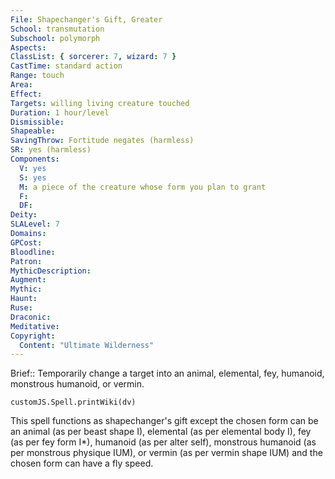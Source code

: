 ```yaml
---
File: Shapechanger's Gift, Greater
School: transmutation
Subschool: polymorph
Aspects: 
ClassList: { sorcerer: 7, wizard: 7 }
CastTime: standard action
Range: touch
Area: 
Effect: 
Targets: willing living creature touched
Duration: 1 hour/level
Dismissible: 
Shapeable: 
SavingThrow: Fortitude negates (harmless)
SR: yes (harmless)
Components:
  V: yes
  S: yes
  M: a piece of the creature whose form you plan to grant
  F: 
  DF: 
Deity: 
SLALevel: 7
Domains: 
GPCost: 
Bloodline: 
Patron: 
MythicDescription: 
Augment: 
Mythic: 
Haunt: 
Ruse: 
Draconic: 
Meditative: 
Copyright:
  Content: "Ultimate Wilderness"
---
```

Brief:: Temporarily change a target into an animal, elemental, fey, humanoid, monstrous humanoid, or vermin.

```dataviewjs
customJS.Spell.printWiki(dv)
```

This spell functions as shapechanger's gift except the chosen form can be an animal (as per beast shape I), elemental (as per elemental body I), fey (as per fey form I*), humanoid (as per alter self), monstrous humanoid (as per monstrous physique IUM), or vermin (as per vermin shape IUM) and the chosen form can have a fly speed.
